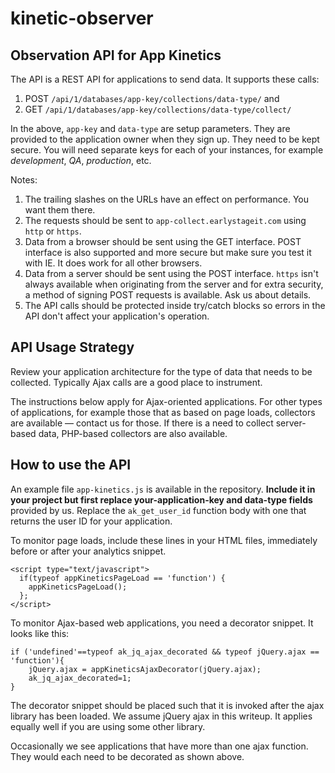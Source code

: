 kinetic-observer
================

Observation API for App Kinetics
--------------------------------

The API is a REST API for applications to send data. It supports these calls:

 1. POST `/api/1/databases/app-key/collections/data-type/` and
 2. GET `/api/1/databases/app-key/collections/data-type/collect/`

In the above, `app-key` and `data-type` are setup parameters. They are provided to the application owner when they sign up. They need to be kept secure. You will need separate keys for each of your instances, for example *development*, *QA*, *production*, etc.

Notes:
 1. The trailing slashes on the URLs have an effect on performance. You want them there.
 2. The requests should be sent to `app-collect.earlystageit.com` using `http` or `https`.
 3. Data from a browser should be sent using the GET interface. POST interface is also supported and more secure but make sure you test it with IE. It does work for all other browsers.
 4. Data from a server should be sent using the POST interface. `https` isn't always available when originating from the server and for extra security, a method of signing POST requests is available. Ask us about details.
 5. The API calls should be protected inside try/catch blocks so errors in the API don't affect your application's operation.

API Usage Strategy
------------------

Review your application architecture for the type of data that needs to be collected. Typically Ajax calls are a good place to instrument.

The instructions below apply for Ajax-oriented applications. For other types of applications, for example those that as based on page loads, collectors are available &mdash; contact us for those. If there is a need to collect server-based data, PHP-based collectors are also available.


How to use the API
------------------

An example file `app-kinetics.js` is available in the repository. **Include it in your project but first replace your-application-key and data-type fields** provided by us.
Replace the `ak_get_user_id` function body with one that returns the user ID for your application.

To monitor page loads, include these lines in your HTML files, immediately before or after your analytics snippet. 

    <script type="text/javascript">
      if(typeof appKineticsPageLoad == 'function') {
        appKineticsPageLoad();
      };
    </script>

To monitor Ajax-based web applications, you need a decorator snippet. It looks like this:

    if ('undefined'==typeof ak_jq_ajax_decorated && typeof jQuery.ajax == 'function'){
        jQuery.ajax = appKineticsAjaxDecorator(jQuery.ajax);
        ak_jq_ajax_decorated=1;
    }

The decorator snippet should be placed such that it is invoked after the ajax library has been loaded. We assume jQuery ajax in this writeup. It applies equally well if you are using some other library.

Occasionally we see applications that have more than one ajax function. They would each need to be decorated as shown above.
